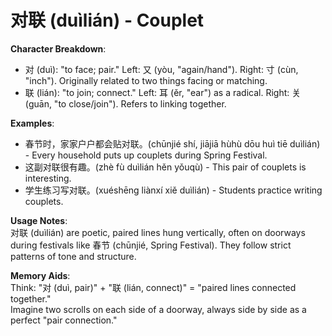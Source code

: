 # **对联 (duìlián) - Couplet**

**Character Breakdown**:  
- 对 (duì): "to face; pair." Left: 又 (yòu, "again/hand"). Right: 寸 (cùn, "inch"). Originally related to two things facing or matching.  
- 联 (lián): "to join; connect." Left: 耳 (ěr, "ear") as a radical. Right: 关 (guān, "to close/join"). Refers to linking together.

**Examples**:  
- 春节时，家家户户都会贴对联。(chūnjié shí, jiājiā hùhù dōu huì tiē duìlián) - Every household puts up couplets during Spring Festival.  
- 这副对联很有趣。(zhè fù duìlián hěn yǒuqù) - This pair of couplets is interesting.  
- 学生练习写对联。(xuéshēng liànxí xiě duìlián) - Students practice writing couplets.

**Usage Notes**:  
对联 (duìlián) are poetic, paired lines hung vertically, often on doorways during festivals like 春节 (chūnjié, Spring Festival). They follow strict patterns of tone and structure.

**Memory Aids**:  
Think: "对 (duì, pair)" + "联 (lián, connect)" = "paired lines connected together."  
Imagine two scrolls on each side of a doorway, always side by side as a perfect "pair connection."